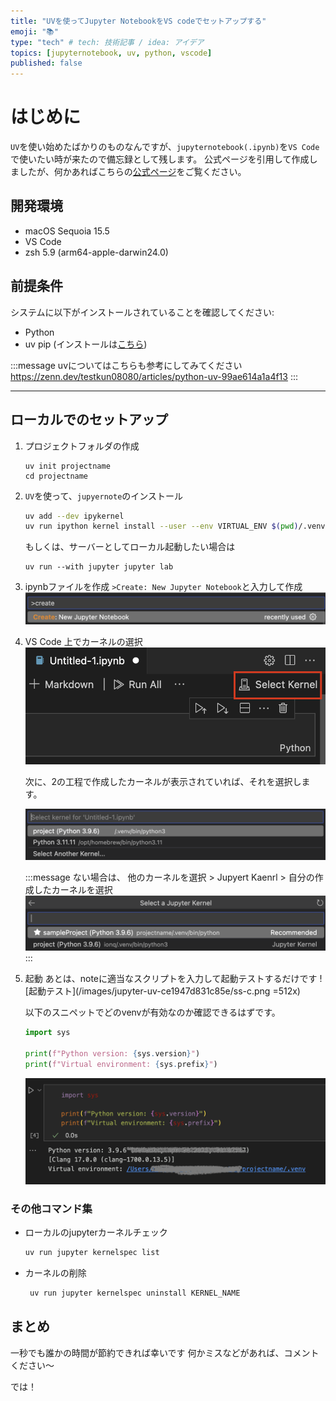 ```yaml
---
title: "UVを使ってJupyter NotebookをVS codeでセットアップする"
emoji: "📚"
type: "tech" # tech: 技術記事 / idea: アイデア
topics: [jupyternotebook, uv, python, vscode]
published: false
---
```


# はじめに
`UV`を使い始めたばかりのものなんですが、`jupyternotebook(.ipynb)`を`VS Code`で使いたい時が来たので備忘録として残します。
公式ページを引用して作成しましたが、何かあればこちらの[公式ページ](https://docs.astral.sh/uv/guides/integration/jupyter/#creating-a-kernel)をご覧ください。

## 開発環境
- macOS Sequoia 15.5
- VS Code
- zsh 5.9 (arm64-apple-darwin24.0)


## 前提条件

システムに以下がインストールされていることを確認してください:

- Python
- uv pip (インストールは[こちら](https://docs.astral.sh/uv/getting-started/installation/))

:::message
uvについてはこちらも参考にしてみてください
https://zenn.dev/testkun08080/articles/python-uv-99ae614a1a4f13
:::

---

## ローカルでのセットアップ

1. プロジェクトフォルダの作成
   ```
   uv init projectname
   cd projectname
   ```

2. `UV`を使って、`jupyernote`のインストール
    ```zsh
    uv add --dev ipykernel
    uv run ipython kernel install --user --env VIRTUAL_ENV $(pwd)/.venv --name=KERNEL_NAME
    ```

    もしくは、サーバーとしてローカル起動したい場合は

    ```
    uv run --with jupyter jupyter lab
    ```

3. ipynbファイルを作成
   `>Create: New Jupyter Notebook`と入力して作成
    ![Create: New Jupyter Notebook](/images/jupyter-uv-ce1947d831c85e/ss-a.png)


4. VS Code 上でカーネルの選択
   ![カーネルの選択](/images/jupyter-uv-ce1947d831c85e/ss-b.png)

   次に、2の工程で作成したカーネルが表示されていれば、それを選択します。

   ![カーネルの選択](/images/jupyter-uv-ce1947d831c85e/ss-d.png)

   :::message
   ない場合は、
   他のカーネルを選択 > Jupyert Kaenrl > 自分の作成したカーネルを選択
   ![カーネルの選択](/images/jupyter-uv-ce1947d831c85e/ss-e.png)
   :::

5. 起動
   あとは、noteに適当なスクリプトを入力して起動テストするだけです
   ![起動テスト](/images/jupyter-uv-ce1947d831c85e/ss-c.png =512x)

   以下のスニペットでどのvenvが有効なのか確認できるはずです。
   ```python
   import sys

   print(f"Python version: {sys.version}")
   print(f"Virtual environment: {sys.prefix}")
   ```
   ![環境確認](/images/jupyter-uv-ce1947d831c85e/ss-f.png)

### その他コマンド集

- ローカルのjupyterカーネルチェック
  ```zsh
  uv run jupyter kernelspec list
  ```
- カーネルの削除
  ```zsh
   uv run jupyter kernelspec uninstall KERNEL_NAME
  ```


## まとめ
一秒でも誰かの時間が節約できれば幸いです
何かミスなどがあれば、コメントください〜

では！
